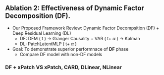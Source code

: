 ## Ablation 2: Effectiveness of Dynamic Factor Decomposition (DF).

* Our Proposed Framework Review: Dynamic Factor Decompsition (DF) + Deep Residual Learning (DL)
  * DF: DFM ( t ) $\rightarrow$ Granger Causality + VAR ( t+ $\alpha$ ) $\rightarrow$ Kalman
  * DL: PatchLatentMLP ( t+ $\alpha$ )
* Goal: To demonstrate superior performnace of **DF** phase
  * Compare DF model with non-DF models

### DF + xPatch VS xPatch, CARD, DLinear, NLinear
